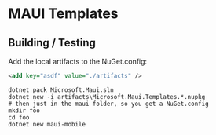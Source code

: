 
# MAUI Templates

## Building / Testing

Add the local artifacts to the NuGet.config:

```xml
<add key="asdf" value="./artifacts" />
```

```dotnetcli
dotnet pack Microsoft.Maui.sln
dotnet new -i artifacts\Microsoft.Maui.Templates.*.nupkg
# then just in the maui folder, so you get a NuGet.config
mkdir foo
cd foo
dotnet new maui-mobile
```
